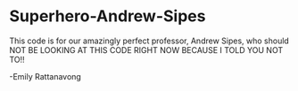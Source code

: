 # Superhero-Andrew-Sipes

This code is for our amazingly perfect professor, Andrew Sipes, who should NOT BE LOOKING AT THIS CODE RIGHT NOW BECAUSE I TOLD YOU NOT TO!!

-Emily Rattanavong
